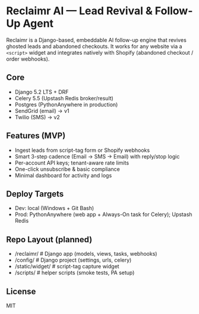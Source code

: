 # Reclaimr AI — Lead Revival & Follow-Up Agent

Reclaimr is a Django-based, embeddable AI follow-up engine that revives ghosted leads and abandoned checkouts.
It works for any website via a `<script>` widget and integrates natively with Shopify (abandoned checkout / order webhooks).

## Core
- Django 5.2 LTS + DRF
- Celery 5.5 (Upstash Redis broker/result)
- Postgres (PythonAnywhere in production)
- SendGrid (email) → v1
- Twilio (SMS) → v2

## Features (MVP)
- Ingest leads from script-tag form or Shopify webhooks
- Smart 3-step cadence (Email → SMS → Email) with reply/stop logic
- Per-account API keys; tenant-aware rate limits
- One-click unsubscribe & basic compliance
- Minimal dashboard for activity and logs

## Deploy Targets
- Dev: local (Windows + Git Bash)
- Prod: PythonAnywhere (web app + Always-On task for Celery); Upstash Redis

## Repo Layout (planned)
- /reclaimr/           # Django app (models, views, tasks, webhooks)
- /config/             # Django project (settings, urls, celery)
- /static/widget/      # script-tag capture widget
- /scripts/            # helper scripts (smoke tests, PA setup)

## License
MIT
